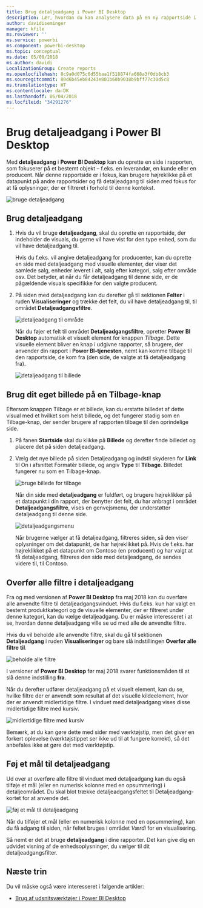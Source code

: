 ```yaml
---
title: Brug detaljeadgang i Power BI Desktop
description: Lær, hvordan du kan analysere data på en ny rapportside i Power BI Desktop
author: davidiseminger
manager: kfile
ms.reviewer: ''
ms.service: powerbi
ms.component: powerbi-desktop
ms.topic: conceptual
ms.date: 05/08/2018
ms.author: davidi
LocalizationGroup: Create reports
ms.openlocfilehash: 8c9a0d075c6d55baa1f518874fa668a3f0db8cb3
ms.sourcegitcommit: 80d6b45eb84243e801b60b9038b9bff77c30d5c8
ms.translationtype: HT
ms.contentlocale: da-DK
ms.lasthandoff: 06/04/2018
ms.locfileid: "34291276"
---
```

# <a name="use-drillthrough-in-power-bi-desktop"></a>Brug detaljeadgang i Power BI Desktop
Med **detaljeadgang** i **Power BI Desktop** kan du oprette en side i rapporten, som fokuserer på et bestemt objekt – f.eks. en leverandør, en kunde eller en producent. Når denne rapportside er i fokus, kan brugere højreklikke på et datapunkt på andre rapportsider og få detaljeadgang til siden med fokus for at få oplysninger, der er filtreret i forhold til denne kontekst.

![bruge detaljeadgang](media/desktop-drillthrough/drillthrough_01.png)

## <a name="using-drillthrough"></a>Brug detaljeadgang
1. Hvis du vil bruge **detaljeadgang**, skal du oprette en rapportside, der indeholder de visuals, du gerne vil have vist for den type enhed, som du vil have detaljeadgang til. 

    Hvis du f.eks. vil angive detaljeadgang for producenter, kan du oprette en side med detaljeadgang med visuelle elementer, der viser det samlede salg, enheder leveret i alt, salg efter kategori, salg efter område osv. Det betyder, at når du får detaljeadgang til denne side, er de pågældende visuals specifikke for den valgte producent.

2. På siden med detaljeadgang kan du derefter gå til sektionen **Felter** i ruden **Visualiseringer** og trække det felt, du vil have detaljeadgang til, til området **Detaljeadgangsfiltre**.

    ![detaljeadgang til område](media/desktop-drillthrough/drillthrough_02.png)

    Når du føjer et felt til området **Detaljeadgangsfiltre**, opretter **Power BI Desktop** automatisk et visuelt element for knappen *Tilbage*. Dette visuelle element bliver en knap i udgivne rapporter, så brugere, der anvender din rapport i **Power BI-tjenesten**, nemt kan komme tilbage til den rapportside, de kom fra (den side, de valgte at få detaljeadgang fra).

    ![detaljeadgang til billede](media/desktop-drillthrough/drillthrough_03.png)

## <a name="use-your-own-image-for-a-back-button"></a>Brug dit eget billede på en Tilbage-knap    
 Eftersom knappen Tilbage er et billede, kan du erstatte billedet af dette visual med et hvilket som helst billede, og det fungerer stadig som en Tilbage-knap, der sender brugere af rapporten tilbage til den oprindelige side.

1. På fanen **Startside** skal du klikke på **Billede** og derefter finde billedet og placere det på siden detaljeadgang.
2. Vælg det nye billede på siden Detaljeadgang og indstil skyderen for **Link** til On i afsnittet Formatér billede, og angiv **Type** til **Tilbage**. Billedet fungerer nu som en Tilbage-knap.

    ![bruge billede for tilbage](media/desktop-drillthrough/drillthrough_05.png)

    Når din side med **detaljeadgang** er fuldført, og brugere højreklikker på et datapunkt i din rapport, der benytter det felt, du har anbragt i området **Detaljeadgangsfiltre**, vises en genvejsmenu, der understøtter detaljeadgang til denne side.

    ![detaljeadgangsmenu](media/desktop-drillthrough/drillthrough_04.png)

    Når brugerne vælger at få detaljeadgang, filtreres siden, så den viser oplysninger om det datapunkt, de har højreklikket på. Hvis de f.eks. har højreklikket på et datapunkt om Contoso (en producent) og har valgt at få detaljeadgang, filtreres den side med detaljeadgang, de sendes videre til, til Contoso.

## <a name="pass-all-filters-in-drillthrough"></a>Overfør alle filtre i detaljeadgang

Fra og med versionen af **Power BI Desktop** fra maj 2018 kan du overføre alle anvendte filtre til detaljeadgangsvinduet. Hvis du f.eks. kun har valgt en bestemt produktkategori og de visuelle elementer, der er filtreret under denne kategori, kan du vælge detaljeadgang. Du er måske interesseret i at se, hvordan denne detaljeadgang ville se ud med alle de anvendte filtre.

Hvis du vil beholde alle anvendte filtre, skal du gå til sektionen **Detaljeadgang** i ruden **Visualiseringer** og bare slå indstillingen **Overfør alle filtre** **til**. 

![beholde alle filtre](media/desktop-drillthrough/drillthrough_06.png)

I versioner af **Power BI Desktop** før maj 2018 svarer funktionsmåden til at slå denne indstilling **fra**.

Når du derefter udfører detaljeadgang på et visuelt element, kan du se, hvilke filtre der er anvendt som resultat af det visuelle kildeelement, hvor der er anvendt midlertidige filtre. I vinduet med detaljeadgang vises disse midlertidige filtre med kursiv. 

![midlertidige filtre med kursiv](media/desktop-drillthrough/drillthrough_07.png)

Bemærk, at du kan gøre dette med sider med værktøjstip, men det giver en forkert oplevelse (værktøjstippet ser ikke ud til at fungere korrekt), så det anbefales ikke at gøre det med værktøjstip.

## <a name="add-a-measure-to-drillthrough"></a>Føj et mål til detaljeadgang

Ud over at overføre alle filtre til vinduet med detaljeadgang kan du også tilføje et mål (eller en numerisk kolonne med en opsummering) i detaljeområdet. Du skal blot trække detaljeadgangsfeltet til Detaljeadgang-kortet for at anvende det. 

![føj et mål til detaljeadgang](media/desktop-drillthrough/drillthrough_08.png)

Når du tilføjer et mål (eller en numerisk kolonne med en opsummering), kan du få adgang til siden, når feltet bruges i området *Værdi* for en visualisering.

Så nemt er det at bruge **detaljeadgang** i dine rapporter. Det kan give dig en udvidet visning af de enhedsoplysninger, du vælger til dit detaljeadgangsfilter.

## <a name="next-steps"></a>Næste trin

Du vil måske også være interesseret i følgende artikler:

* [Brug af udsnitsværktøjer i Power BI Desktop](desktop-slicers.md)

